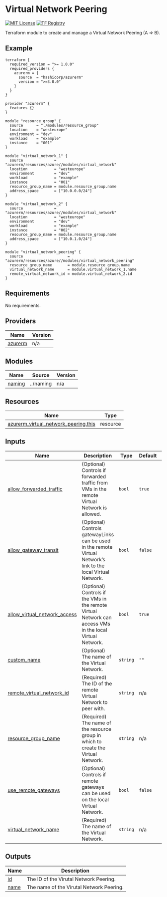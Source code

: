 <!-- BEGIN_TF_DOCS -->
# Virtual Network Peering
[![MIT License](https://img.shields.io/badge/license-MIT-orange.svg)](LICENSE) [![TF Registry](https://img.shields.io/badge/terraform-registry-blue.svg)](https://registry.terraform.io/modules/azurerm/resources/azure/latest/submodules/virtual_networl_peering)

Terraform module to create and manage a Virtual Network Peering (A => B).

## Example

```hcl
terraform {
  required_version = ">= 1.0.0"
  required_providers {
    azurerm = {
      source  = "hashicorp/azurerm"
      version = ">=3.0.0"
    }
  }
}

provider "azurerm" {
  features {}
}

module "resource_group" {
  source      = "./modules/resource_group"
  location    = "westeurope"
  environment = "dev"
  workload    = "example"
  instance    = "001"
}

module "virtual_network_1" {
  source              = "azurerm/resources/azure//modules/virtual_network"
  location            = "westeurope"
  environment         = "dev"
  workload            = "example"
  instance            = "001"
  resource_group_name = module.resource_group.name
  address_space       = ["10.0.0.0/24"]
}

module "virtual_network_2" {
  source              = "azurerm/resources/azure//modules/virtual_network"
  location            = "westeurope"
  environment         = "dev"
  workload            = "example"
  instance            = "002"
  resource_group_name = module.resource_group.name
  address_space       = ["10.0.1.0/24"]
}

module "virtual_network_peering" {
  source                    = "azurerm/resources/azure//modules/virtual_network_peering"
  resource_group_name       = module.resource_group.name
  virtual_network_name      = module.virtual_network_1.name
  remote_virtual_network_id = module.virtual_network_2.id
}
```

## Requirements

No requirements.

## Providers

| Name | Version |
|------|---------|
| <a name="provider_azurerm"></a> [azurerm](#provider\_azurerm) | n/a |

## Modules

| Name | Source | Version |
|------|--------|---------|
| <a name="module_naming"></a> [naming](#module\_naming) | ../naming | n/a |

## Resources

| Name | Type |
|------|------|
| [azurerm_virtual_network_peering.this](https://registry.terraform.io/providers/hashicorp/azurerm/latest/docs/resources/virtual_network_peering) | resource |

## Inputs

| Name | Description | Type | Default | Required |
|------|-------------|------|---------|:--------:|
| <a name="input_allow_forwarded_traffic"></a> [allow\_forwarded\_traffic](#input\_allow\_forwarded\_traffic) | (Optional) Controls if forwarded traffic from VMs in the remote Virtual Network is allowed. | `bool` | `true` | no |
| <a name="input_allow_gateway_transit"></a> [allow\_gateway\_transit](#input\_allow\_gateway\_transit) | (Optional) Controls gatewayLinks can be used in the remote Virtual Network’s link to the local Virtual Network. | `bool` | `false` | no |
| <a name="input_allow_virtual_network_access"></a> [allow\_virtual\_network\_access](#input\_allow\_virtual\_network\_access) | (Optional) Controls if the VMs in the remote Virtual Network can access VMs in the local Virtual Network. | `bool` | `true` | no |
| <a name="input_custom_name"></a> [custom\_name](#input\_custom\_name) | (Optional) The name of the Virtual Network. | `string` | `""` | no |
| <a name="input_remote_virtual_network_id"></a> [remote\_virtual\_network\_id](#input\_remote\_virtual\_network\_id) | (Required) The ID of the remote Virtual Network to peer with. | `string` | n/a | yes |
| <a name="input_resource_group_name"></a> [resource\_group\_name](#input\_resource\_group\_name) | (Required) The name of the resource group in which to create the Virtual Network. | `string` | n/a | yes |
| <a name="input_use_remote_gateways"></a> [use\_remote\_gateways](#input\_use\_remote\_gateways) | (Optional) Controls if remote gateways can be used on the local Virtual Network. | `bool` | `false` | no |
| <a name="input_virtual_network_name"></a> [virtual\_network\_name](#input\_virtual\_network\_name) | (Required) The name of the Virtual Network. | `string` | n/a | yes |

## Outputs

| Name | Description |
|------|-------------|
| <a name="output_id"></a> [id](#output\_id) | The ID of the Virutal Network Peering. |
| <a name="output_name"></a> [name](#output\_name) | The name of the Virutal Network Peering. |
<!-- END_TF_DOCS -->